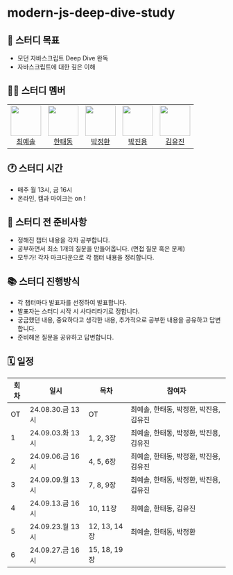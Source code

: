 # modern-js-deep-dive-study

## 🎯 스터디 목표

- 모던 자바스크립트 Deep Dive 완독
- 자바스크립트에 대한 깊은 이해

## 👋🏻 스터디 멤버

<table>
  <tr>
    <td align="center">
      <img src="https://avatars.githubusercontent.com/yesolz" width="70" height="70" /><br />
      <a href="https://github.com/yesolz">최예솔</a>
    </td>
    <td align="center">
      <img src="https://avatars.githubusercontent.com/HANTAEDONG" width="70" height="70" /><br />
      <a href="https://github.com/HANTAEDONG">한태동</a>
    </td>
    <td align="center">
      <img src="https://avatars.githubusercontent.com/JNL-2002" width="70" height="70" /><br />
      <a href="https://github.com/JNL-2002">박정환</a>
    </td>
    <td align="center">
      <img src="https://avatars.githubusercontent.com/OfficialJOLO" width="70" height="70" /><br />
      <a href="https://github.com/OfficialJOLO">박진용</a>
    </td>
    <td align="center">
      <img src="https://avatars.githubusercontent.com/Youjin-K" width="70" height="70" /><br />
      <a href="https://github.com/Youjin-K">김유진</a>
    </td>
  </tr>
</table>

## 🕐 스터디 시간

- 매주 월 13시, 금 16시
- 온라인, 캠과 마이크는 on !

## 🛒 스터디 전 준비사항

- 정해진 챕터 내용을 각자 공부합니다.
- 공부하면서 최소 1개의 질문을 만들어옵니다. (면접 질문 혹은 문제)
- 모두가! 각자 마크다운으로 각 챕터 내용을 정리합니다.

## 📚 스터디 진행방식

- 각 챕터마다 발표자를 선정하여 발표합니다.
- 발표자는 스터디 시작 시 사다리타기로 정합니다.
- 궁금했던 내용, 중요하다고 생각한 내용, 추가적으로 공부한 내용을 공유하고 답변합니다.
- 준비해온 질문을 공유하고 답변합니다.

## 🗓️ 일정

| 회차 | 일시          | 목차      | 참여자                                 |
| ---- | ------------- | --------- | -------------------------------------- |
| OT   | 24.08.30.금 13시 | OT        | 최예솔, 한태동, 박정환, 박진용, 김유진 |
| 1    | 24.09.03.화 13시 | 1, 2, 3장 | 최예솔, 한태동, 박정환, 박진용, 김유진 |
| 2    | 24.09.06.금 16시 | 4, 5, 6장 | 최예솔, 한태동, 박정환, 박진용, 김유진 |
| 3    | 24.09.09.월 13시 | 7, 8, 9장 | 최예솔, 한태동, 박정환, 박진용, 김유진  |
| 4    | 24.09.13.금 16시 | 10, 11장 |  최예솔, 한태동, 김유진|
| 5    | 24.09.23.월 13시 | 12, 13, 14장 | 최예솔, 한태동, 박정환  |
| 6    | 24.09.27.금 16시 | 15, 18, 19장 | |


